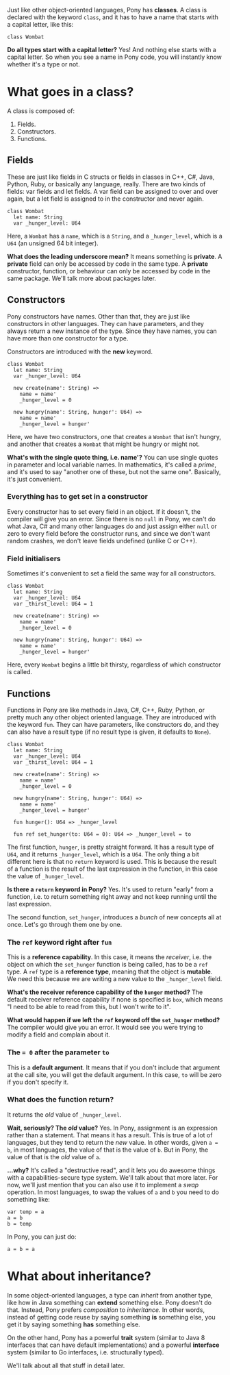 Just like other object-oriented languages, Pony has __classes__. A class is 
declared with the keyword `class`, and it has to have a name that starts with a 
capital letter, like this:

```pony
class Wombat
```

__Do all types start with a capital letter?__ Yes! And nothing else starts with 
a capital letter. So when you see a name in Pony code, you will instantly know 
whether it's a type or not.

# What goes in a class?

A class is composed of:

1. Fields.
2. Constructors.
3. Functions.

## Fields

These are just like fields in C structs or fields in classes in C++, C#, Java, 
Python, Ruby, or basically any language, really. There are two kinds of fields: 
var fields and let fields. A var field can be assigned to over and over again, 
but a let field is assigned to in the constructor and never again.

```pony
class Wombat
  let name: String
  var _hunger_level: U64
```

Here, a `Wombat` has a `name`, which is a `String`, and a `_hunger_level`, 
which is a `U64` (an unsigned 64 bit integer).

__What does the leading underscore mean?__ It means something is __private__. 
A __private__ field can only be accessed by code in the same type. A 
__private__ constructor, function, or behaviour can only be accessed by code in 
the same package. We'll talk more about packages later.

## Constructors

Pony constructors have names. Other than that, they are just like constructors 
in other languages. They can have parameters, and they always return a new 
instance of the type. Since they have names, you can have more than one 
constructor for a type.

Constructors are introduced with the __new__ keyword.

```pony
class Wombat
  let name: String
  var _hunger_level: U64

  new create(name': String) =>
    name = name'
    _hunger_level = 0

  new hungry(name': String, hunger': U64) =>
    name = name'
    _hunger_level = hunger'
```

Here, we have two constructors, one that creates a `Wombat` that isn't hungry, 
and another that creates a `Wombat` that might be hungry or might not.

__What's with the single quote thing, i.e. name'?__ You can use single quotes 
in parameter and local variable names. In mathematics, it's called a _prime_, 
and it's used to say "another one of these, but not the same one". Basically, 
it's just convenient.

### Everything has to get set in a constructor

Every constructor has to set every field in an object. If it doesn't, the 
compiler will give you an error. Since there is no `null` in Pony, we can't do 
what Java, C# and many other languages do and just assign either `null` or zero 
to every field before the constructor runs, and since we don't want random 
crashes, we don't leave fields undefined (unlike C or C++).

### Field initialisers

Sometimes it's convenient to set a field the same way for all constructors.

```pony
class Wombat
  let name: String
  var _hunger_level: U64
  var _thirst_level: U64 = 1

  new create(name': String) =>
    name = name'
    _hunger_level = 0

  new hungry(name': String, hunger': U64) =>
    name = name'
    _hunger_level = hunger'
```

Here, every `Wombat` begins a little bit thirsty, regardless of which 
constructor is called.

## Functions

Functions in Pony are like methods in Java, C#, C++, Ruby, Python, or pretty 
much any other object oriented language. They are introduced with the keyword 
`fun`. They can have parameters, like constructors do, and they can also have a 
result type (if no result type is given, it defaults to `None`).

```pony
class Wombat
  let name: String
  var _hunger_level: U64
  var _thirst_level: U64 = 1

  new create(name': String) =>
    name = name'
    _hunger_level = 0

  new hungry(name': String, hunger': U64) =>
    name = name'
    _hunger_level = hunger'

  fun hunger(): U64 => _hunger_level

  fun ref set_hunger(to: U64 = 0): U64 => _hunger_level = to
```

The first function, `hunger`, is pretty straight forward. It has a result type 
of `U64`, and it returns `_hunger_level`, which is a `U64`. The only thing a 
bit different here is that no `return` keyword is used. This is because the 
result of a function is the result of the last expression in the function, in 
this case the value of `_hunger_level`.

__Is there a `return` keyword in Pony?__ Yes. It's used to return "early" from 
a function, i.e. to return something right away and not keep running until the 
last expression.

The second function, `set_hunger`, introduces a _bunch_ of new concepts all at 
once. Let's go through them one by one.

### The `ref` keyword right after `fun`

This is a __reference capability__. In this case, it means the _receiver_, i.e. 
the object on which the `set_hunger` function is being called, has to be a 
`ref` type. A `ref` type is a __reference type__, meaning that the object is 
__mutable__. We need this because we are writing a new value to the 
`_hunger_level` field.

__What's the receiver reference capability of the `hunger` method?__ The 
default receiver reference capability if none is specified is `box`, which 
means "I need to be able to read from this, but I won't write to it".

__What would happen if we left the `ref` keyword off the `set_hunger` method?__ 
The compiler would give you an error. It would see you were trying to modify a 
field and complain about it.

### The `= 0` after the parameter `to`

This is a __default argument__. It means that if you don't include that 
argument at the call site, you will get the default argument. In this case, 
`to` will be zero if you don't specify it.

### What does the function return?

It returns the _old_ value of `_hunger_level`.

__Wait, seriously? The _old_ value?__ Yes. In Pony, assignment is an expression 
rather than a statement. That means it has a result. This is true of a lot of 
languages, but they tend to return the _new_ value. In other words, given 
`a = b`, in most languages, the value of that is the value of `b`. But in Pony, 
the value of that is the _old_ value of `a`.

__...why?__ It's called a "destructive read", and it lets you do awesome things 
with a capabilities-secure type system. We'll talk about that more later. For 
now, we'll just mention that you can also use it to implement a _swap_ 
operation. In most languages, to swap the values of `a` and `b` you need to do 
something like:

```pony
var temp = a
a = b
b = temp
```

In Pony, you can just do:

```pony
a = b = a
```

# What about inheritance?

In some object-oriented languages, a type can _inherit_ from another type, like 
how in Java something can __extend__ something else. Pony doesn't do that. 
Instead, Pony prefers _composition_ to _inheritance_. In other words, instead 
of getting code reuse by saying something __is__ something else, you get it by 
saying something __has__ something else.

On the other hand, Pony has a powerful __trait__ system (similar to Java 8 
interfaces that can have default implementations) and a powerful __interface__ 
system (similar to Go interfaces, i.e. structurally typed).

We'll talk about all that stuff in detail later.
